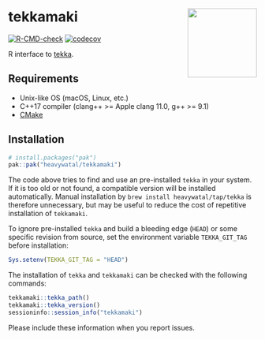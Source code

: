 # tekkamaki <img src="man/figures/logo.svg" align="right" height=140/>

[![R-CMD-check](https://github.com/heavywatal/tekkamaki/actions/workflows/R-CMD-check.yaml/badge.svg)](https://github.com/heavywatal/tekkamaki/actions/workflows/R-CMD-check.yaml)
[![codecov](https://codecov.io/gh/heavywatal/tekkamaki/graph/badge.svg?token=IRpj1vyfrZ)](https://codecov.io/gh/heavywatal/tekkamaki)

R interface to [tekka](https://github.com/heavywatal/tekka).

## Requirements

- Unix-like OS (macOS, Linux, etc.)
- C++17 compiler (clang++ >= Apple clang 11.0, g++ >= 9.1)
- [CMake](https://cmake.org/)

## Installation

```r
# install.packages("pak")
pak::pak("heavywatal/tekkamaki")
```

The code above tries to find and use an pre-installed `tekka` in your system.
If it is too old or not found, a compatible version will be installed automatically.
Manual installation by `brew install heavywatal/tap/tekka` is therefore unnecessary,
but may be useful to reduce the cost of repetitive installation of `tekkamaki`.

To ignore pre-installed `tekka` and build a bleeding edge (`HEAD`) or some specific revision from source, set the environment variable `TEKKA_GIT_TAG` before installation:
```r
Sys.setenv(TEKKA_GIT_TAG = "HEAD")
```

The installation of `tekka` and `tekkamaki` can be checked with the following commands:
```r
tekkamaki::tekka_path()
tekkamaki::tekka_version()
sessioninfo::session_info("tekkamaki")
```

Please include these information when you report issues.
